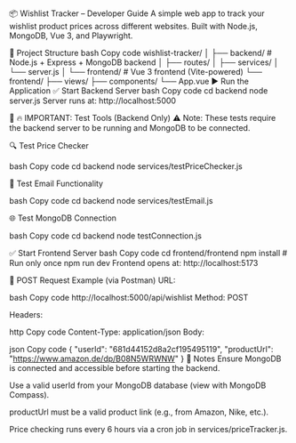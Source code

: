 📦 Wishlist Tracker – Developer Guide
A simple web app to track your wishlist product prices across different websites.
Built with Node.js, MongoDB, Vue 3, and Playwright.

📁 Project Structure
bash
Copy code
wishlist-tracker/
│
├── backend/              # Node.js + Express + MongoDB backend
│   ├── routes/
│   ├── services/
│   └── server.js
│
└── frontend/             # Vue 3 frontend (Vite-powered)
    └── frontend/
        ├── views/
        ├── components/
        └── App.vue
▶️ Run the Application
✅ Start Backend Server
bash
Copy code
cd backend
node server.js
Server runs at: http://localhost:5000

🧪 🔥 IMPORTANT: Test Tools (Backend Only)
⚠️ Note: These tests require the backend server to be running and MongoDB to be connected.

🔍 Test Price Checker

bash
Copy code
cd backend
node services/testPriceChecker.js

📧 Test Email Functionality

bash
Copy code
cd backend
node services/testEmail.js

🌐 Test MongoDB Connection


bash
Copy code
cd backend
node testConnection.js


✅ Start Frontend Server
bash
Copy code
cd frontend/frontend
npm install   # Run only once
npm run dev
Frontend opens at: http://localhost:5173

🧪 POST Request Example (via Postman)
URL:

bash
Copy code
http://localhost:5000/api/wishlist
Method: POST

Headers:

http
Copy code
Content-Type: application/json
Body:

json
Copy code
{
  "userId": "681d44152d8a2cf195495119",
  "productUrl": "https://www.amazon.de/dp/B08N5WRWNW"
}
📝 Notes
Ensure MongoDB is connected and accessible before starting the backend.

Use a valid userId from your MongoDB database (view with MongoDB Compass).

productUrl must be a valid product link (e.g., from Amazon, Nike, etc.).

Price checking runs every 6 hours via a cron job in services/priceTracker.js.